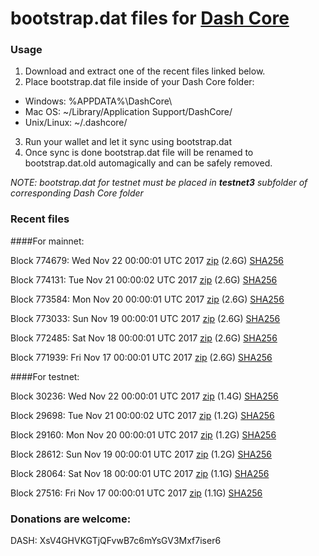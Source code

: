 # bootstrap.dat files for [Dash Core](https://www.dash.org)

### Usage

1. Download and extract one of the recent files linked below.
2. Place bootstrap.dat file inside of your Dash Core folder:
 - Windows: %APPDATA%\DashCore\
 - Mac OS: ~/Library/Application Support/DashCore/
 - Unix/Linux: ~/.dashcore/
3. Run your wallet and let it sync using bootstrap.dat
4. Once sync is done bootstrap.dat file will be renamed to bootstrap.dat.old automagically and can be safely removed.

_NOTE: bootstrap.dat for testnet must be placed in **testnet3** subfolder of corresponding Dash Core folder_

### Recent files

####For mainnet:

Block 774679: Wed Nov 22 00:00:01 UTC 2017 [zip](https://transfer.sh/fEHjs/bootstrap.dat.20171122.zip) (2.6G) [SHA256](https://transfer.sh/aOxYg/sha256.txt)

Block 774131: Tue Nov 21 00:00:02 UTC 2017 [zip](https://transfer.sh/l06ZJ/bootstrap.dat.20171121.zip) (2.6G) [SHA256](https://transfer.sh/DZDsL/sha256.txt)

Block 773584: Mon Nov 20 00:00:01 UTC 2017 [zip](https://transfer.sh/GCv1S/bootstrap.dat.20171120.zip) (2.6G) [SHA256](https://transfer.sh/AwjZK/sha256.txt)

Block 773033: Sun Nov 19 00:00:01 UTC 2017 [zip](https://transfer.sh/AOlAj/bootstrap.dat.20171119.zip) (2.6G) [SHA256](https://transfer.sh/N88kk/sha256.txt)

Block 772485: Sat Nov 18 00:00:01 UTC 2017 [zip](https://transfer.sh/aHlBf/bootstrap.dat.20171118.zip) (2.6G) [SHA256](https://transfer.sh/plsVA/sha256.txt)

Block 771939: Fri Nov 17 00:00:01 UTC 2017 [zip](https://transfer.sh/YW8xj/bootstrap.dat.20171117.zip) (2.6G) [SHA256](https://transfer.sh/uWF6R/sha256.txt)

####For testnet:

Block 30236: Wed Nov 22 00:00:01 UTC 2017 [zip](https://transfer.sh/NVHjf/bootstrap.dat.20171122.zip) (1.4G) [SHA256](https://transfer.sh/RwR7K/sha256.txt)

Block 29698: Tue Nov 21 00:00:02 UTC 2017 [zip](https://transfer.sh/11S1bf/bootstrap.dat.20171121.zip) (1.2G) [SHA256](https://transfer.sh/9yVH8/sha256.txt)

Block 29160: Mon Nov 20 00:00:01 UTC 2017 [zip](https://transfer.sh/CWiLc/bootstrap.dat.20171120.zip) (1.2G) [SHA256](https://transfer.sh/AAnlO/sha256.txt)

Block 28612: Sun Nov 19 00:00:01 UTC 2017 [zip](https://transfer.sh/15CVKA/bootstrap.dat.20171119.zip) (1.2G) [SHA256](https://transfer.sh/zAgbI/sha256.txt)

Block 28064: Sat Nov 18 00:00:01 UTC 2017 [zip](https://transfer.sh/xr7vu/bootstrap.dat.20171118.zip) (1.1G) [SHA256](https://transfer.sh/Y3TSB/sha256.txt)

Block 27516: Fri Nov 17 00:00:01 UTC 2017 [zip](https://transfer.sh/mK89R/bootstrap.dat.20171117.zip) (1.1G) [SHA256](https://transfer.sh/Xm4sc/sha256.txt)

### Donations are welcome:

DASH: XsV4GHVKGTjQFvwB7c6mYsGV3Mxf7iser6
